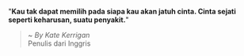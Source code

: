 "**Kau tak dapat memilih pada siapa kau akan jatuh cinta. Cinta sejati seperti keharusan, suatu penyakit.**"

> ~ _By Kate Kerrigan_  
Penulis dari Inggris
